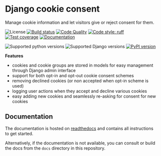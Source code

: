 Django cookie consent
=====================

Manage cookie information and let visitors give or reject consent for them.

![License](https://img.shields.io/pypi/l/django-cookie-consent)
[![Build status][badge:GithubActions:CI]][GithubActions:CI]
[![Code Quality][badge:GithubActions:CQ]][GithubActions:CQ]
[![Code style: ruff][badge:ruff]][ruff]
[![Test coverage][badge:codecov]][codecov]
[![Documentation][badge:docs]][docs]

![Supported python versions](https://img.shields.io/pypi/pyversions/django-cookie-consent)
![Supported Django versions](https://img.shields.io/pypi/djversions/django-cookie-consent)
[![PyPI version][badge:pypi]][pypi]

**Features**

* cookies and cookie groups are stored in models for easy management
  through Django admin interface
* support for both opt-in and opt-out cookie consent schemes
* removing declined cookies (or non accepted when opt-in scheme is used)
* logging user actions when they accept and decline various cookies
* easy adding new cookies and seamlessly re-asking for consent for new cookies

Documentation
-------------

The documentation is hosted on [readthedocs][docs] and contains all instructions
to get started.

Alternatively, if the documentation is not available, you can consult or build the docs
from the `docs` directory in this repository.

[GithubActions:CI]: https://github.com/django-commons/django-cookie-consent/actions?query=workflow%3A%22Run+CI%22
[badge:GithubActions:CI]: https://github.com/django-commons/django-cookie-consent/workflows/Run%20CI/badge.svg
[GithubActions:CQ]: https://github.com/django-commons/django-cookie-consent/actions?query=workflow%3A%22Code+quality+checks%22
[badge:GithubActions:CQ]: https://github.com/django-commons/django-cookie-consent/workflows/Code%20quality%20checks/badge.svg
[ruff]: https://github.com/astral-sh/ruff
[badge:ruff]: https://img.shields.io/endpoint?url=https://raw.githubusercontent.com/astral-sh/ruff/main/assets/badge/v2.json
[codecov]: https://codecov.io/gh/django-commons/django-cookie-consent
[badge:codecov]: https://codecov.io/gh/django-commons/django-cookie-consent/branch/master/graph/badge.svg
[docs]: https://django-cookie-consent.readthedocs.io/en/latest/?badge=latest
[badge:docs]: https://readthedocs.org/projects/django-cookie-consent/badge/?version=latest
[pypi]: https://pypi.org/project/django-cookie-consent/
[badge:pypi]: https://img.shields.io/pypi/v/django-cookie-consent.svg
